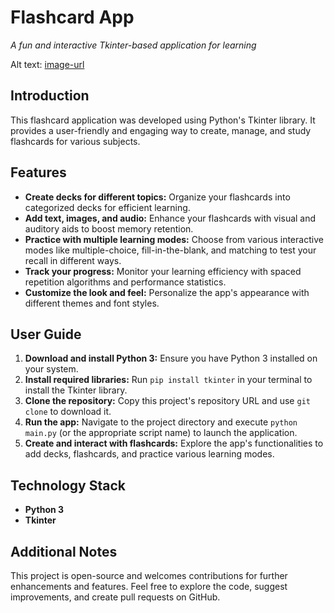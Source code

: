 # Flashcard App

*A fun and interactive Tkinter-based application for learning*

Alt text: [image-url](https://github.com/najeebsuleman/Flash-Card/blob/main/img04.gif)

## Introduction

This flashcard application was developed using Python's Tkinter library. It provides a user-friendly and engaging way to create, manage, and study flashcards for various subjects.

## Features

* **Create decks for different topics:** Organize your flashcards into categorized decks for efficient learning.
* **Add text, images, and audio:** Enhance your flashcards with visual and auditory aids to boost memory retention.
* **Practice with multiple learning modes:** Choose from various interactive modes like multiple-choice, fill-in-the-blank, and matching to test your recall in different ways.
* **Track your progress:** Monitor your learning efficiency with spaced repetition algorithms and performance statistics.
* **Customize the look and feel:** Personalize the app's appearance with different themes and font styles.

## User Guide

1. **Download and install Python 3:** Ensure you have Python 3 installed on your system.
2. **Install required libraries:** Run `pip install tkinter` in your terminal to install the Tkinter library.
3. **Clone the repository:** Copy this project's repository URL and use `git clone` to download it.
4. **Run the app:** Navigate to the project directory and execute `python main.py` (or the appropriate script name) to launch the application.
5. **Create and interact with flashcards:** Explore the app's functionalities to add decks, flashcards, and practice various learning modes.

## Technology Stack

* **Python 3**
* **Tkinter**

## Additional Notes

This project is open-source and welcomes contributions for further enhancements and features. Feel free to explore the code, suggest improvements, and create pull requests on GitHub. 
